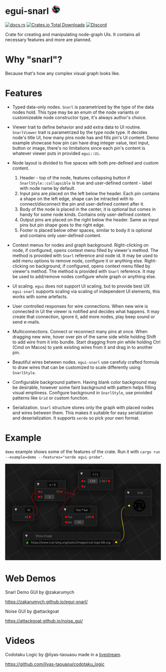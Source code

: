 # egui-snarl <img src="./logo.png" width="32"/>

[![docs.rs](https://img.shields.io/docsrs/egui-snarl?style=for-the-badge)](https://docs.rs/egui-snarl/)
[![Crates.io Total Downloads](https://img.shields.io/crates/d/egui-snarl?style=for-the-badge)](https://crates.io/crates/egui-snarl)
[![Discord](https://img.shields.io/discord/1270330377847832646?style=for-the-badge&label=Discord)](https://discord.com/channels/1270330377847832646/1318880578132770869)

Crate for creating and manipulating node-graph UIs.
It contains all necessary features and more are planned.

# Why "snarl"?

Because that's how any complex visual graph looks like.

# Features

- Typed data-only nodes.
  `Snarl` is parametrized by the type of the data nodes hold.
  This type may be an enum of the node variants or customizeable node constructor type,
  it's always author's choice.

- Viewer trait to define behavior and add extra data to UI routine.
  `SnarlViewer` trait is parametrized by the type node type.
  It decides node's title UI, how many pins node has and fills pin's UI content.
  Demo example showcase how pin can have drag integer value, text input, button or image,
  there's no limitations since each pin's content is whatever viewer puts in provided `egui::Ui`.

- Node layout is divided to five spaces with both pre-defined and custom content.
  1. Header - top of the node, features collapsing button if `SnarlStyle::collapsible` is true and user-defined content - label with node name by default.
  2. Input pins are placed on the left below the header.
     Each pin contains a shape on the left edge, shape can be intracted with to connect/disconnect the pin and user-defined content after it.
  3. Body of the node is placed in the center, it is optional but comes in handy for some node kinds. Contains only user-defined content.
  4. Output pins are placed on the right below the header.
     Same as input pins but pin shape goes to the right edge.
  5. Footer is placed below other spaces, similar to body it is optional and contains only user-defined content.

- Context menus for nodes and graph background.
  Right-clicking on node, if configured, opens context menu filled by viewer's method. The method is provided with `Snarl` reference and node id. It may be used to add menu options to remove node, configure it or anything else.
  Right-clicking on background, if configured, opens context menu filled by viewer's method. The method is provided with `Snarl` reference. It may be used to add/remove nodes configure whole graph or anything else.

- UI scaling.
  `egui` does not support UI scaling, but to provide best UX `egui-snarl` supports scaling
  via scaling of independent UI elements, this works with some artefacts.

- User controlled responses for wire connections.
  When new wire is connected in UI the viewer is notified and decides what happens.
  It may create that connection, ignore it, add more nodes, play beep sound or send e-mails.

- Multiconnections.
  Connect or reconnect many pins at once.
  When dragging new wire, hover over pin of the same side while holding Shift to add wire from it into bundle.
  Start dragging from pin while holding Ctrl (Cmd on Macos) to yank existing wires from it and drag in to another pin.

- Beautiful wires between nodes.
  `egui-snarl` use carefuly crafted formula to draw wires that can be customized to scale differently using `SnarlStyle`.

- Configurable background pattern.
  Having blank color background may be desirable, however some faint background with pattern helps filling visual emptiness.
  Configure background in `SnarlStyle`, use provided patterns like `Grid` or custom function.

- Serialization.
  `Snarl` structure stores only the graph with placed nodes and wires between them.
  This makes it suitable for easy serialization and deserialization.
  It supports `serde` so pick your own format.

# Example

`demo` example shows some of the features of the crate.
Run it with `cargo run --example=demo --features="serde egui-probe"`.

[![demo](./demo.png)](./demo.png)

# Web Demos

Snarl Demo GUI by @zakarumych

https://zakarumych.github.io/egui-snarl/

Noise GUI by @attackgoat

https://attackgoat.github.io/noise_gui/

# Videos

Codotaku Logic by @ilyas-taouaou made in a [livestream](https://www.youtube.com/watch?v=zigPWkPm00U).

https://github.com/ilyas-taouaou/codotaku_logic
